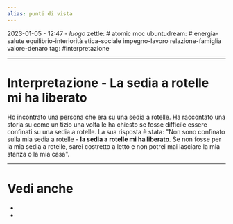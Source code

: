 ```yaml
---
alias: punti di vista
---
```

2023-01-05 - 12:47 - *luogo*
zettle: # atomic moc
ubuntudream: # energia-salute equilibrio-interiorità etica-sociale impegno-lavoro relazione-famiglia valore-denaro 
tag: #interpretazione

---
# Interpretazione - La sedia a rotelle mi ha liberato
Ho incontrato una persona che era su una sedia a rotelle. Ha raccontato una storia su come un tizio una volta le ha chiesto se fosse difficile essere confinati su una sedia a rotelle. La sua risposta è stata: "Non sono confinato sulla mia sedia a rotelle - **la sedia a rotelle mi ha liberato**. Se non fosse per la mia sedia a rotelle, sarei costretto a letto e non potrei mai lasciare la mia stanza o la mia casa".



---
# Vedi anche
- 
- 